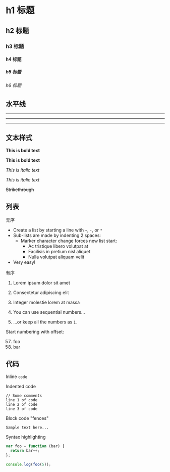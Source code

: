 # h1 标题
## h2 标题
### h3 标题
#### h4 标题
##### h5 标题
###### h6 标题


## 水平线

___

---

***

## 文本样式

**This is bold text**

__This is bold text__

*This is italic text*

_This is italic text_

~~Strikethrough~~


## 列表

无序

+ Create a list by starting a line with `+`, `-`, or `*`
+ Sub-lists are made by indenting 2 spaces:
  - Marker character change forces new list start:
    * Ac tristique libero volutpat at
    + Facilisis in pretium nisl aliquet
    - Nulla volutpat aliquam velit
+ Very easy!

有序

1. Lorem ipsum dolor sit amet
2. Consectetur adipiscing elit
3. Integer molestie lorem at massa


1. You can use sequential numbers...
1. ...or keep all the numbers as `1.`

Start numbering with offset:

57. foo
1. bar


## 代码

Inline `code`

Indented code

    // Some comments
    line 1 of code
    line 2 of code
    line 3 of code


Block code "fences"

```
Sample text here...
```

Syntax highlighting

``` js
var foo = function (bar) {
  return bar++;
};

console.log(foo(5));
```
